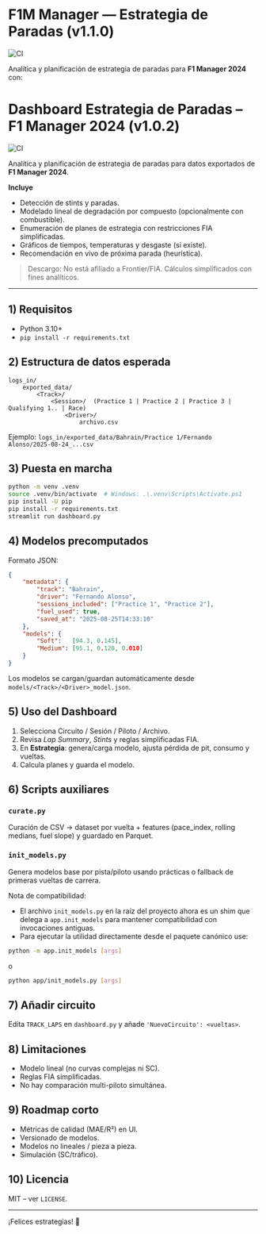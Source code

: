 # F1M Manager — Estrategia de Paradas (v1.1.0)

![CI](https://github.com/doski2/f1_pitstop/actions/workflows/ci.yml/badge.svg)

Analítica y planificación de estrategia de paradas para **F1 Manager 2024** con:
# Dashboard Estrategia de Paradas – F1 Manager 2024 (v1.0.2)

![CI](https://github.com/doski2/f1_pitstop/actions/workflows/ci.yml/badge.svg)

Analítica y planificación de estrategia de paradas para datos exportados de **F1 Manager 2024**.

**Incluye**
- Detección de stints y paradas.
- Modelado lineal de degradación por compuesto (opcionalmente con combustible).
- Enumeración de planes de estrategia con restricciones FIA simplificadas.
- Gráficos de tiempos, temperaturas y desgaste (si existe).
- Recomendación en vivo de próxima parada (heurística).

> Descargo: No está afiliado a Frontier/FIA. Cálculos simplificados con fines analíticos.

---
## 1) Requisitos
- Python 3.10+
- `pip install -r requirements.txt`

## 2) Estructura de datos esperada
```text
logs_in/
	exported_data/
		<Track>/
			<Session>/  (Practice 1 | Practice 2 | Practice 3 | Qualifying 1.. | Race)
				<Driver>/
					archivo.csv
```
Ejemplo: `logs_in/exported_data/Bahrain/Practice 1/Fernando Alonso/2025-08-24_...csv`

## 3) Puesta en marcha
```bash
python -m venv .venv
source .venv/bin/activate  # Windows: .\.venv\Scripts\Activate.ps1
pip install -U pip
pip install -r requirements.txt
streamlit run dashboard.py
```

## 4) Modelos precomputados
Formato JSON:
```json
{
	"metadata": {
		"track": "Bahrain",
		"driver": "Fernando Alonso",
		"sessions_included": ["Practice 1", "Practice 2"],
		"fuel_used": true,
		"saved_at": "2025-08-25T14:33:10"
	},
	"models": {
		"Soft":   [94.3, 0.145],
		"Medium": [95.1, 0.120, 0.010]
	}
}
```
Los modelos se cargan/guardan automáticamente desde `models/<Track>/<Driver>_model.json`.

## 5) Uso del Dashboard
1. Selecciona Circuito / Sesión / Piloto / Archivo.
2. Revisa *Lap Summary*, *Stints* y reglas simplificadas FIA.
3. En **Estrategia**: genera/carga modelo, ajusta pérdida de pit, consumo y vueltas.
4. Calcula planes y guarda el modelo.

## 6) Scripts auxiliares
### `curate.py`
Curación de CSV → dataset por vuelta + features (pace_index, rolling medians, fuel slope) y guardado en Parquet.

### `init_models.py`
Genera modelos base por pista/piloto usando prácticas o fallback de primeras vueltas de carrera.

Nota de compatibilidad:
- El archivo `init_models.py` en la raíz del proyecto ahora es un shim que delega a `app.init_models` para mantener compatibilidad con invocaciones antiguas.
- Para ejecutar la utilidad directamente desde el paquete canónico use:
```bash
python -m app.init_models [args]
```
o
```bash
python app/init_models.py [args]
```

## 7) Añadir circuito
Edita `TRACK_LAPS` en `dashboard.py` y añade `'NuevoCircuito': <vueltas>`.

## 8) Limitaciones
- Modelo lineal (no curvas complejas ni SC).
- Reglas FIA simplificadas.
- No hay comparación multi-piloto simultánea.

## 9) Roadmap corto
- Métricas de calidad (MAE/R²) en UI.
- Versionado de modelos.
- Modelos no lineales / pieza a pieza.
- Simulación (SC/tráfico).

## 10) Licencia
MIT – ver `LICENSE`.

---
¡Felices estrategias! 🏁
